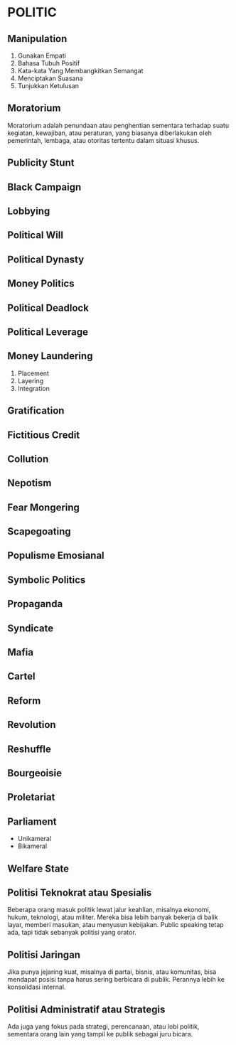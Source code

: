 # POLITIC

## Manipulation

1. Gunakan Empati
2. Bahasa Tubuh Positif
3. Kata-kata Yang Membangkitkan Semangat
4. Menciptakan Suasana
5. Tunjukkan Ketulusan

## Moratorium

Moratorium adalah penundaan atau penghentian sementara terhadap suatu kegiatan, kewajiban, atau peraturan, yang biasanya diberlakukan oleh pemerintah, lembaga, atau otoritas tertentu dalam situasi khusus.

## Publicity Stunt

## Black Campaign

## Lobbying

## Political Will

## Political Dynasty

## Money Politics

## Political Deadlock

## Political Leverage

## Money Laundering

1. Placement
2. Layering
3. Integration

## Gratification

## Fictitious Credit

## Collution

## Nepotism

## Fear Mongering

## Scapegoating

## Populisme Emosianal

## Symbolic Politics

## Propaganda

## Syndicate

## Mafia

## Cartel

## Reform

## Revolution

## Reshuffle

## Bourgeoisie

## Proletariat

## Parliament

- Unikameral
- Bikameral

## Welfare State

## Politisi Teknokrat atau Spesialis

Beberapa orang masuk politik lewat jalur keahlian, misalnya ekonomi, hukum, teknologi, atau militer. Mereka bisa lebih banyak bekerja di balik layar, memberi masukan, atau menyusun kebijakan. Public speaking tetap ada, tapi tidak sebanyak politisi yang orator.

## Politisi Jaringan

Jika punya jejaring kuat, misalnya di partai, bisnis, atau komunitas, bisa mendapat posisi tanpa harus sering berbicara di publik. Perannya lebih ke konsolidasi internal.

## Politisi Administratif atau Strategis

Ada juga yang fokus pada strategi, perencanaan, atau lobi politik, sementara orang lain yang tampil ke publik sebagai juru bicara.